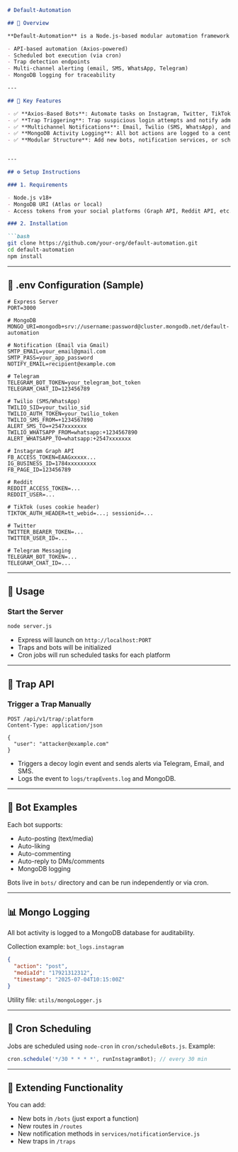 
```markdown
# Default-Automation

## 🚀 Overview

**Default-Automation** is a Node.js-based modular automation framework for executing bots across multiple social media platforms. It includes:

- API-based automation (Axios-powered)
- Scheduled bot execution (via cron)
- Trap detection endpoints
- Multi-channel alerting (email, SMS, WhatsApp, Telegram)
- MongoDB logging for traceability

---

## 🧠 Key Features

- ✅ **Axios-Based Bots**: Automate tasks on Instagram, Twitter, TikTok, Telegram, Reddit via API calls (no Puppeteer).
- ✅ **Trap Triggering**: Trap suspicious login attempts and notify administrators.
- ✅ **Multichannel Notifications**: Email, Twilio (SMS, WhatsApp), and Telegram support.
- ✅ **MongoDB Activity Logging**: All bot actions are logged to a central MongoDB database.
- ✅ **Modular Structure**: Add new bots, notification services, or scheduling logic with minimal effort.


---

## ⚙️ Setup Instructions

### 1. Requirements

- Node.js v18+
- MongoDB URI (Atlas or local)
- Access tokens from your social platforms (Graph API, Reddit API, etc.)

### 2. Installation

```bash
git clone https://github.com/your-org/default-automation.git
cd default-automation
npm install
````

---

## 🔐 .env Configuration (Sample)

```env
# Express Server
PORT=3000

# MongoDB
MONGO_URI=mongodb+srv://username:password@cluster.mongodb.net/default-automation

# Notification (Email via Gmail)
SMTP_EMAIL=your_email@gmail.com
SMTP_PASS=your_app_password
NOTIFY_EMAIL=recipient@example.com

# Telegram
TELEGRAM_BOT_TOKEN=your_telegram_bot_token
TELEGRAM_CHAT_ID=123456789

# Twilio (SMS/WhatsApp)
TWILIO_SID=your_twilio_sid
TWILIO_AUTH_TOKEN=your_twilio_token
TWILIO_SMS_FROM=+1234567890
ALERT_SMS_TO=+2547xxxxxxx
TWILIO_WHATSAPP_FROM=whatsapp:+1234567890
ALERT_WHATSAPP_TO=whatsapp:+2547xxxxxxx

# Instagram Graph API
FB_ACCESS_TOKEN=EAAGxxxxx...
IG_BUSINESS_ID=1784xxxxxxxxx
FB_PAGE_ID=123456789

# Reddit
REDDIT_ACCESS_TOKEN=...
REDDIT_USER=...

# TikTok (uses cookie header)
TIKTOK_AUTH_HEADER=tt_webid=...; sessionid=...

# Twitter
TWITTER_BEARER_TOKEN=...
TWITTER_USER_ID=...

# Telegram Messaging
TELEGRAM_BOT_TOKEN=...
TELEGRAM_CHAT_ID=...
```

---

## 🧪 Usage

### Start the Server

```bash
node server.js
```

* Express will launch on `http://localhost:PORT`
* Traps and bots will be initialized
* Cron jobs will run scheduled tasks for each platform

---

## 🔐 Trap API

### Trigger a Trap Manually

```http
POST /api/v1/trap/:platform
Content-Type: application/json

{
  "user": "attacker@example.com"
}
```

* Triggers a decoy login event and sends alerts via Telegram, Email, and SMS.
* Logs the event to `logs/trapEvents.log` and MongoDB.

---

## 🤖 Bot Examples

Each bot supports:

* Auto-posting (text/media)
* Auto-liking
* Auto-commenting
* Auto-reply to DMs/comments
* MongoDB logging

Bots live in `bots/` directory and can be run independently or via cron.

---

## 📊 Mongo Logging

All bot activity is logged to a MongoDB database for auditability.

Collection example: `bot_logs.instagram`

```json
{
  "action": "post",
  "mediaId": "17921312312",
  "timestamp": "2025-07-04T10:15:00Z"
}
```

Utility file: `utils/mongoLogger.js`

---

## 📅 Cron Scheduling

Jobs are scheduled using `node-cron` in `cron/scheduleBots.js`. Example:

```js
cron.schedule('*/30 * * * *', runInstagramBot); // every 30 min
```

---

## 🧩 Extending Functionality

You can add:

* New bots in `/bots` (just export a function)
* New routes in `/routes`
* New notification methods in `services/notificationService.js`
* New traps in `/traps`
